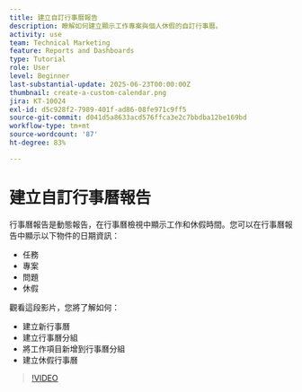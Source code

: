 ```yaml
---
title: 建立自訂行事曆報告
description: 瞭解如何建立顯示工作專案與個人休假的自訂行事曆。
activity: use
team: Technical Marketing
feature: Reports and Dashboards
type: Tutorial
role: User
level: Beginner
last-substantial-update: 2025-06-23T00:00:00Z
thumbnail: create-a-custom-calendar.png
jira: KT-10024
exl-id: d5c928f2-7989-401f-ad86-08fe971c9ff5
source-git-commit: d041d5a8633acd576ffca3e2c7bbdba12be169bd
workflow-type: tm+mt
source-wordcount: '87'
ht-degree: 83%

---
```


# 建立自訂行事曆報告

行事曆報告是動態報告，在行事曆檢視中顯示工作和休假時間。您可以在行事曆報告中顯示以下物件的日期資訊：

* 任務
* 專案
* 問題
* 休假

觀看這段影片，您將了解如何：

* 建立新行事曆
* 建立行事曆分組
* 將工作項目新增到行事曆分組
* 建立休假行事曆

>[!VIDEO](https://video.tv.adobe.com/v/3423482/?quality=12&learn=on&enablevpops)

